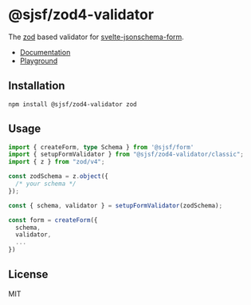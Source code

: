 # @sjsf/zod4-validator

The [zod](https://github.com/colinhacks/zod) based validator for [svelte-jsonschema-form](https://github.com/x0k/svelte-jsonschema-form).

- [Documentation](https://x0k.github.io/svelte-jsonschema-form/validators/zod4/)
- [Playground](https://x0k.github.io/svelte-jsonschema-form/playground2/)

## Installation

```shell
npm install @sjsf/zod4-validator zod
```

## Usage

```typescript
import { createForm, type Schema } from '@sjsf/form'
import { setupFormValidator } from "@sjsf/zod4-validator/classic";
import { z } from "zod/v4";

const zodSchema = z.object({
  /* your schema */
});

const { schema, validator } = setupFormValidator(zodSchema);

const form = createForm({
  schema,
  validator,
  ...
})
```

## License

MIT
